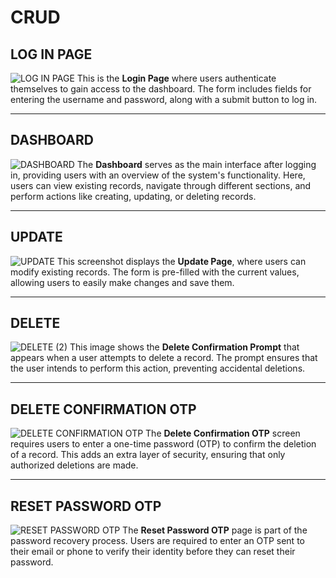 # CRUD 

## LOG IN PAGE
![LOG IN PAGE](https://github.com/user-attachments/assets/6395aeed-ef3d-4ca5-a2df-f9bed3442713)
This is the **Login Page** where users authenticate themselves to gain access to the dashboard. The form includes fields for entering the username and password, along with a submit button to log in.

---

## DASHBOARD
![DASHBOARD](https://github.com/user-attachments/assets/834e411a-1316-4847-95cd-34cdaf9cff2b)
The **Dashboard** serves as the main interface after logging in, providing users with an overview of the system's functionality. Here, users can view existing records, navigate through different sections, and perform actions like creating, updating, or deleting records.

---

## UPDATE
![UPDATE](https://github.com/user-attachments/assets/274993ad-d7c0-41c0-9a10-05931ade497c)
This screenshot displays the **Update Page**, where users can modify existing records. The form is pre-filled with the current values, allowing users to easily make changes and save them.

---

## DELETE
![DELETE (2)](https://github.com/user-attachments/assets/a8d02ef7-e245-4615-aa44-5a5277dea67e)
This image shows the **Delete Confirmation Prompt** that appears when a user attempts to delete a record. The prompt ensures that the user intends to perform this action, preventing accidental deletions.

---

## DELETE CONFIRMATION OTP
![DELETE CONFIRMATION OTP](https://github.com/user-attachments/assets/59cfd228-45a9-41e4-9e90-1248d01fc254)
The **Delete Confirmation OTP** screen requires users to enter a one-time password (OTP) to confirm the deletion of a record. This adds an extra layer of security, ensuring that only authorized deletions are made.

---

## RESET PASSWORD OTP
![RESET PASSWORD OTP](https://github.com/user-attachments/assets/00d24893-bb8e-4fb8-a446-11f62dde894f)
The **Reset Password OTP** page is part of the password recovery process. Users are required to enter an OTP sent to their email or phone to verify their identity before they can reset their password.
